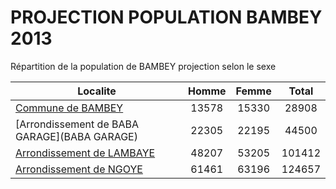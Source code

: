 # PROJECTION POPULATION BAMBEY 2013
	
Répartition de la population de BAMBEY projection selon le sexe
	
| Localite  | Homme | Femme | Total |
| --------- |:-----:|:-----:|:-----:|
| [Commune de BAMBEY](BAMBEY) | 13578 | 15330 | 28908 |
| [Arrondissement de BABA GARAGE](BABA GARAGE) | 22305 | 22195 | 44500 |
| [Arrondissement de LAMBAYE](LAMBAYE) | 48207 | 53205 | 101412 |
| [Arrondissement de NGOYE](NGOYE) | 61461 | 63196 | 124657 |
